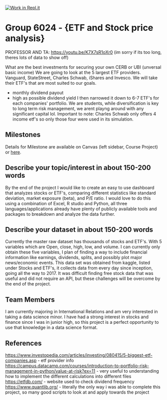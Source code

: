 [![Work in Repl.it](https://classroom.github.com/assets/work-in-replit-14baed9a392b3a25080506f3b7b6d57f295ec2978f6f33ec97e36a161684cbe9.svg)](https://classroom.github.com/online_ide?assignment_repo_id=315724&assignment_repo_type=GroupAssignmentRepo)
# Group 6024 - {ETF and Stock price analysis}

PROFESSOR AND TA: https://youtu.be/K7X7sR1oXr0
(im sorry if its too long, theres lots of data to show off)


What are the best investments for securing your own CERB or UBI (unversal basic income)
We are going to look at the 5 largest ETF providers. Vanguard, StateStreet, Charles Schwab, iShares and Invesco. We will take their ETF's that are most suited to our goals.
- monthly dividend payout
- high as possible dividend yield
I then narrowed it down to 6-7 ETF's for each companies' portfolio. We are students, while diversification is key to long term risk management, we arent playng around with any significant capital lol. 
Important to note: Charles Schwab only offers 4 income etf's so only those four were used in its simulation. 

## Milestones

Details for Milestone are available on Canvas (left sidebar, Course Project) or [here](https://firas.moosvi.com/courses/data301/project/milestone01.html).

## Describe your topic/interest in about 150-200 words

By the end of the project I would like to create an easy to use dashboard that analyzes stocks or ETF's, comparing different statistics like standard deviation, market exposure (beta), and P/E ratio. 
I would love to do this using a combination of Excel, R studio and Python, all three languages/applications already have plenty of publicly available tools and packages to breakdown and analyze the data further. 

## Describe your dataset in about 150-200 words

Currently the master raw dataset has thousands of stocks and ETF's. With 5 variables which are Open, close, high, low, and volume. I can currently only obtain these five variables, I plan of finding a way to include financial information like earnings, dividends, splits, and possibly plot major news/economic events. 
This data set was obtained from kaggle, listed under Stocks and ETF's, it collects data from every day since inception, going all the way to 2017. It was difficult finding free stock data that was useful and did not require an API, but these challenges will be overcome by the end of the project.

## Team Members

I am currently majoring in International Relations and am very interested in taking a data science minor. I have had a strong interest in stocks and finance since I was in junior high, so this project is a perfect opportunity to use that knowledge in a data science format. 

## References
https://www.investopedia.com/articles/investing/080415/5-biggest-etf-companies.asp - etf provider info
https://campus.datacamp.com/courses/introduction-to-portfolio-risk-management-in-python/value-at-risk?ex=11 - very useful to understanding how to implement the different calculations into different files
https://etfdb.com/ - website used to check dividend frequency
https://www.quantlib.org/ - literally the only way i was able to complete this project, so many good scripts to look at and apply towards the project 
